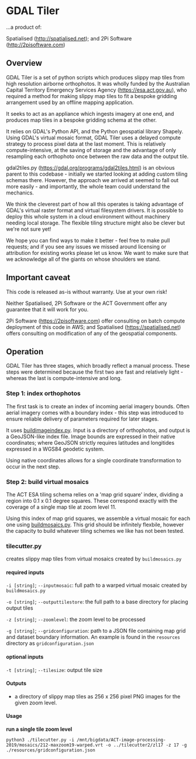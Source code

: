 # GDAL Tiler

...a product of:

Spatialised (http://spatialised.net); and 2Pi Software (http://2pisoftware.com)

## Overview

GDAL Tiler is a set of python scripts which produces slippy map tiles from high resolution airborne orthophotos. It was wholly funded by the Australian Capital Territory Emergency Services Agency (https://esa.act.gov.au), who required a method for making slippy map tiles to fit a bespoke gridding arrangement used by an offline mapping application.

It seeks to act as an appliance which ingests imagery at one end, and produces map tiles in a bespoke gridding schema at the other.

It relies on GDAL's Python API, and the Python geospatial library Shapely. Using GDAL's virtual mosaic format, GDAL Tiler uses a delayed compute strategy to process pixel data at the last moment. This is relatively compute-intensive, at the saving of storage and the advantage of only resampling each orthophoto once between the raw data and the output tile.

gdal2tiles.py (https://gdal.org/programs/gdal2tiles.html) is an obvious parent to this codebase - initially we started looking at adding custom tiling schemas there. However, the approach we arrived at seemed to fall out more easily - and importantly, the whole team could understand the mechanics.

We think the cleverest part of how all this operates is taking advantage of GDAL's virtual raster format and virtual filesystem drivers. It is possible to deploy this whole system in a cloud environment without machinery needing local storage. The flexible tiling structure might also be clever but we're not sure yet!

We hope you can find ways to make it better - feel free to make pull requests; and if you see any issues we missed around licensing or attribution for existing works please let us know. We want to make sure that we acknowledge all of the giants on whose shoulders we stand.

## Important caveat

This code is released as-is without warranty. Use at your own risk!

Neither Spatialised, 2Pi Software or the ACT Government offer any guarantee that it will work for you.

2Pi Software (https://2pisoftware.com) offer consulting on batch compute deployment of this code in AWS; and Spatialised (https://spatialised.net) offers consulting on modification of any of the geospatial components.

## Operation

GDAL Tiler has three stages, which broadly reflect a manual process. These steps were determined because the first two are fast and relatively light - whereas the last is compute-intensive and long.

### Step 1: index orthophotos

The first task is to create an index of incoming aerial imagery bounds. Often aerial imagery comes with a boundary index - this step was introduced to ensure reliable delivery of parameters required for later stages.

It uses [buildimageindex.py](doc/buildimageindex.md). Input is a directory of orthophotos, and output is a GeoJSON-like index file. Image bounds are expressed in their native coordinates; where GeoJSON strictly requires latitudes and longitides expressed in a WGS84 geodetic system.

Using native coordinates allows for a single coordinate transformation to occur in the next step.

### Step 2: build virtual mosaics

The ACT ESA tiling schema relies on a 'map grid square' index, dividing a region into 0.1 x 0.1 degree squares. These correspond exactly with the coverage of a single map tile at zoom level 11.

Using this index of map grid squares, we assemble a virtual mosaic for each one using [buildmosaics.py](doc/buildmosaics.md). This grid should be infinitely flexbile, however the capacity to build whatever tiling schemes we like has not been tested.


### tilecutter.py

creates slippy map tiles from virtual mosaics created by `buildmosaics.py`

#### required inputs
`-i [string]`; `--inputmosaic`: full path to a warped virtual mosaic created by `buildmosaics.py`

`-o [string]`; `--outputtilestore`: the full path to a base directory for placing output tiles

`-z [string]`; `--zoomlevel`: the zoom level to be processed

`-g [string]`; `--gridconfiguration`: path to a JSON file containing map grid and dataset boundary information. An example is found in the `resources` directory as `gridconfiguration.json`

#### optional inputs

`-t [string]`; `--tilesize`: output tile size

#### Outputs
- a directory of slippy map tiles as 256 x 256 pixel PNG images for the given zoom level.

#### Usage

**run a single tile zoom level**

`python3 ./tilecutter.py -i /mnt/bigdata/ACT-image-processing-2019/mosaics/212-maxzoom19-warped.vrt -o ../tilecutter2/zl17 -z 17 -g ./resources/gridconfiguration.json`
